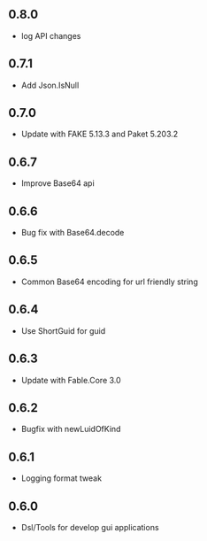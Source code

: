 ## 0.8.0
* log API changes

## 0.7.1
* Add Json.IsNull

## 0.7.0
* Update with FAKE 5.13.3 and Paket 5.203.2

## 0.6.7
* Improve Base64 api

## 0.6.6
* Bug fix with Base64.decode

## 0.6.5
* Common Base64 encoding for url friendly string

## 0.6.4
* Use ShortGuid for guid

## 0.6.3
* Update with Fable.Core 3.0

## 0.6.2
* Bugfix with newLuidOfKind

## 0.6.1
* Logging format tweak

## 0.6.0
* Dsl/Tools for develop gui applications